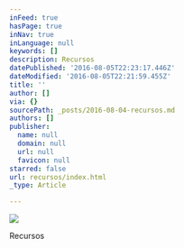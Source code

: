 ```yaml
---
inFeed: true
hasPage: true
inNav: true
inLanguage: null
keywords: []
description: Recursos
datePublished: '2016-08-05T22:23:17.446Z'
dateModified: '2016-08-05T22:21:59.455Z'
title: ''
author: []
via: {}
sourcePath: _posts/2016-08-04-recursos.md
authors: []
publisher:
  name: null
  domain: null
  url: null
  favicon: null
starred: false
url: recursos/index.html
_type: Article

---
```

![](https://the-grid-user-content.s3-us-west-2.amazonaws.com/756f6f32-30a7-499d-bff3-ddf36b3507a3.jpg)

Recursos